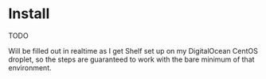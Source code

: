 # Install

TODO

Will be filled out in realtime as I get Shelf set up on my DigitalOcean CentOS droplet, so the steps are guaranteed to work with the bare minimum of that environment.
